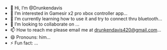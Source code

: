 - 👋 Hi, I’m @Drunkendavis
- 👀 I’m interested in Gamesir x2 pro xbox controller app...
- 🌱 I’m currently learning how to use it and try to connect thru bluetooth...
- 💞️ I’m looking to collaborate on  ...
- 📫 How to reach me please email me at drunkendavis420@gmail.com...
- 😄 Pronouns: him...
- ⚡ Fun fact: ...

<!---
Drunkendavis/Drunkendavis is a ✨ special ✨ repository because its `README.md` (this file) appears on your GitHub profile.
You can click the Preview link to take a look at your changes.
--->
